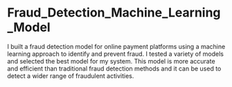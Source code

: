 # Fraud_Detection_Machine_Learning_Model
I built a fraud detection model for online payment platforms using a machine learning approach to identify and prevent fraud. I tested a variety of models and selected the best model for my system. This model is more accurate and efficient than traditional fraud detection methods and it can be used to detect a wider range of fraudulent activities.
